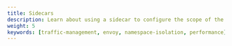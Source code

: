 ```yaml
---
title: Sidecars
description: Learn about using a sidecar to configure the scope of the Envoy proxies to enable certain features, like namespace isolation.
weight: 5
keywords: [traffic-management, envoy, namespace-isolation, performance]
---
```

